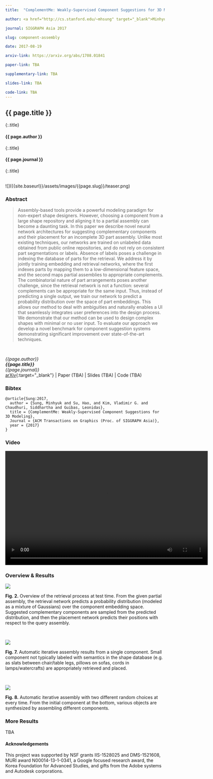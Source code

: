 ```yaml
---
title:  "ComplementMe: Weakly-Supervised Component Suggestions for 3D Modeling"

author: <a href="http://cs.stanford.edu/~mhsung" target="_blank">Minhyuk Sung</a>, <a href="http://ai.stanford.edu/~haosu/" target="_blank">Hao Su</a>, <a href="http://vova.kim" target="_blank">Vladimir G. Kim</a>, <a href="https://www.cse.iitb.ac.in/~sidch/" target="_blank">Siddhartha Chaudhuri</a>, and <a href="https://geometry.stanford.edu/member/guibas/" target="_blank:">Leonidas Guibas</a>

journal: SIGGRAPH Asia 2017

slug: component-assembly

date: 2017-08-19

arxiv-link: https://arxiv.org/abs/1708.01841

paper-link: TBA

supplementary-link: TBA

slides-link: TBA

code-link: TBA
---
```



## {{ page.title }}
{:.title}
#### {{ page.author }}
{:.title}
#### {{ page.journal }}
{:.title}

<br />
![]({{site.baseurl}}/assets/images/{{page.slug}}/teaser.png)

### Abstract
>Assembly-based tools provide a powerful modeling paradigm for non-expert shape designers. However, choosing a component from a large shape repository and aligning it to a partial assembly can become a daunting task. In this paper we describe novel neural network architectures for suggesting complementary components and their placement for an incomplete 3D part assembly. Unlike most existing techniques, our networks are trained on unlabeled data obtained from public online repositories, and do not rely on consistent part segmentations or labels. Absence of labels poses a challenge in indexing the database of parts for the retrieval. We address it by jointly training embedding and retrieval networks, where the first indexes parts by mapping them to a low-dimensional feature space, and the second maps partial assemblies to appropriate complements. The combinatorial nature of part arrangements poses another challenge, since the retrieval network is not a function: several complements can be appropriate for the same input. Thus, instead of predicting a single output, we train our network to predict a probability distribution over the space of part embeddings. This allows our method to deal with ambiguities and naturally enables a UI that seamlessly integrates user preferences into the design process. We demonstrate that our method can be used to design complex shapes with minimal or no user input. To evaluate our approach we develop a novel benchmark for component suggestion systems demonstrating significant improvement over state-of-the-art techniques.
<br />

*{{page.author}}<br>
**{{page.title}}**<br>
{{page.journal}}*<br>
[arXiv]({{page.arxiv-link}}){:target="_blank"}  |  Paper (TBA)  |  Slides (TBA)  |  Code (TBA)

### Bibtex
```
@article{Sung:2017,
  author = {Sung, Minhyuk and Su, Hao, and Kim, Vladimir G. and Chaudhuri, Siddhartha and Guibas, Leonidas},
  title = {ComplementMe: Weakly-Supervised Component Suggestions for 3D Modeling},
  Journal = {ACM Transactions on Graphics (Proc. of SIGGRAPH Asia)}, 
  year = {2017}
}
```

### Video
<p align="center">
  <video width="640" height="360" controls preload>
    <source src="{{site.baseurl}}/assets/videos/{{page.slug}}/{{page.slug}}.webm"></source> 
  </video>
</p>

### Overview & Results

![]({{site.baseurl}}/assets/images/{{page.slug}}/figure_2.png)
<p class="caption">
<b>Fig. 2.</b> Overview of the retrieval process at test time. From the given partial assembly, the retrieval network predicts a probability distribution (modeled as a mixture of Gaussians) over the component embedding space. Suggested complementary components are sampled from the predicted distribution, and then the placement network predicts their positions with respect to the query assembly.
</p><br>

![]({{site.baseurl}}/assets/images/{{page.slug}}/figure_7.png)
<p class="caption">
<b>Fig. 7.</b> Automatic iterative assembly results from a single component. Small component not typically labeled with semantics in the shape database (e.g. as slats between chair/table legs, pillows on sofas, cords in lamps/watercrafts) are appropriately retrieved and placed.
</p><br>

![]({{site.baseurl}}/assets/images/{{page.slug}}/figure_8.png)
<p class="caption">
<b>Fig. 8.</b> Automatic iterative assembly with two different random choices at every time. From the initial component at the bottom, various objects are synthesized
by assembling different components.
</p>

### More Results
TBA

#### Acknowledgements
This project was supported by NSF grants IIS-1528025 and DMS-1521608, MURI award N00014-13-1-0341, a Google focused research award, the Korea Foundation for Advanced Studies, and gifts from the Adobe systems and Autodesk corporations.

<br />
